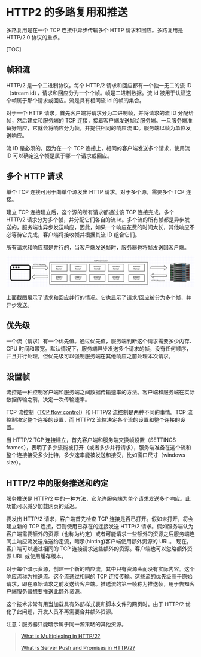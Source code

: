 # HTTP2 的多路复用和推送

多路复用是在一个 TCP 连接中异步传输多个 HTTP 请求和回应。多路复用是 HTTP/2.0 协议的重点。

[TOC]

## 帧和流

HTTP/2 是一个二进制协议。每个 HTTP/2 请求和回应都有一个独一无二的流 ID（stream id），请求和回应分为一个个帧。帧是二进制数据。流 id 被用于认证这个帧属于那个请求或回应。流是具有相同流 id 的帧的集合。

对于一个 HTTP 请求，首先客户端将请求分为二进制帧，并将请求的流 ID 分配给帧，然后建立和服务端的 TCP 连接，接着客户端发送帧给服务端。一旦服务端准备好响应，它就会将响应分为帧，并提供相同的响应流 ID。服务端以帧为单位发送响应。

流 ID 是必须的，因为在一个 TCP 连接上，相同的客户端发送多个请求，使用流 ID 可以确定这个帧是属于哪一个请求或回应。

## 多个 HTTP 请求

单个 TCP 连接可用于向单个源发出 HTTP 请求。对于多个源，需要多个 TCP 连接。

建立 TCP 连接建立后，这个源的所有请求都通过该 TCP 连接完成。多个 HTTP/2 请求分为多个帧，并分配它们各自的流 id。多个流的所有帧都是异步发送的，服务端也异步发送响应，因此，如果一个响应花费的时间太长，其他响应不必等待它完成，客户端将接收帧并根据其流 ID 组合它们。

所有请求和响应都是并行的，当客户端发送帧时，服务器也将帧发送回客户端。

![并行](frame-parallelly.png)

上面截图展示了请求和回应并行的情况。它也显示了请求/回应被分为多个帧，并异步发送。

## 优先级

一个流（请求）有一个优先值。通过优先值，服务端判断这个请求需要多少内存、CPU 时间和带宽。默认情况下，服务端异步发送多个请求的帧，没有任何顺序，并且并行处理，但优先级可以强制服务端在其他响应之前处理本次请求。

## 设置帧

流控是一种控制客户端和服务端之间数据传输速率的方法。客户端和服务端在实际数据传输之前，决定一次传输速率。

TCP 流控制（[TCP flow control](http://en.wikipedia.org/wiki/Transmission_Control_Protocol#Flow_control)）和 HTTP/2 流控制是两种不同的事情。TCP 流控制决定整个连接的设置，而 HTTP/2 流控决定各个流的设置和整个连接的设置。

当 HTTP/2 TCP 连接建立，首先客户端和服务端交换帧设置（SETTINGS frames），表明了多少流能被打开（或者多少并行请求），服务端准备在这个流和整个连接接受多少比特，多少速率能被发送和接受，比如窗口尺寸（windows size）。

## HTTP/2 中的服务推送和约定

服务推送是 HTTP/2 中的一种方法，它允许服务端为单个请求发送多个响应。此功能可以减少加载网页的延迟。

要发出 HTTP/2 请求，客户端首先检查 TCP 连接是否已打开。假如未打开，将会建立新的 TCP 连接，否则使用已存在的连接发送 HTTP/2 请求。假如服务端认为客户端需要额外的资源（也称为约定）或者可能请求一些额外的资源之后服务端连同主响应流发送推送约定流，暗示(hinting)客户端使用额外资源的 URL。 现在，客户端可以通过相同的 TCP 连接请求这些额外的资源。客户端也可以忽略额外资源 URL 或使用缓存版本。

对于每个暗示资源，创建一个新的响应流，其中只有资源头而没有实际内容。这个响应流称为推送流。这个流通过相同的 TCP 连接传输。这些流的优先级高于原始请求，即在原始请求之前发送给客户端。推送流的第一帧称为推送帧，用于告知客户端服务器想要推送此额外资源。

这个技术非常有用当加载具有外部样式表和脚本文件的网页时。由于 HTTP/2 优化了此问题，开发人员不再需要合并额外资源。

注意：服务器只能暗示属于同一源策略的其他资源。



> [What is Multiplexing in HTTP/2?](<http://qnimate.com/what-is-multiplexing-in-http2/>)
>
> [What is Server Push and Promises in HTTP/2?](<http://qnimate.com/what-is-server-push-and-server-hint-in-http-2/>)

